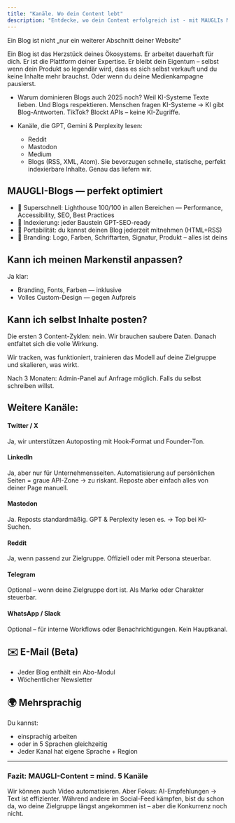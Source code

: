 ```yaml
---
title: "Kanäle. Wo dein Content lebt"
description: "Entdecke, wo dein Content erfolgreich ist - mit MAUGLIs Multikanal-Ökosystem, SEO-optimierten Blogs die KI-Systeme lieben, automatischer Verteilung über Plattformen und perfekter Indexierung für maximale Sichtbarkeit in der digitalen Landschaft 2025."
---
```

Ein Blog ist nicht „nur ein weiterer Abschnitt deiner Website“

Ein Blog ist das Herzstück deines Ökosystems. Er arbeitet dauerhaft für dich. Er ist die Plattform deiner Expertise. Er bleibt dein Eigentum – selbst wenn dein Produkt so legendär wird, dass es sich selbst verkauft und du keine Inhalte mehr brauchst. Oder wenn du deine Medienkampagne pausierst.

- Warum dominieren Blogs auch 2025 noch?
  Weil KI-Systeme Texte lieben. Und Blogs respektieren. Menschen fragen KI-Systeme → KI gibt Blog-Antworten. TikTok? Blockt APIs – keine KI-Zugriffe.
- Kanäle, die GPT, Gemini & Perplexity lesen:

  - Reddit
  - Mastodon
  - Medium
  - Blogs (RSS, XML, Atom). Sie bevorzugen schnelle, statische, perfekt indexierbare Inhalte. Genau das liefern wir.

## MAUGLI-Blogs — perfekt optimiert

- 🔗 Superschnell: Lighthouse 100/100 in allen Bereichen — Performance, Accessibility, SEO, Best Practices
- 🧩 Indexierung: jeder Baustein GPT-SEO-ready
- 🧬 Portabilität: du kannst deinen Blog jederzeit mitnehmen (HTML+RSS)
- 🎨 Branding: Logo, Farben, Schriftarten, Signatur, Produkt – alles ist deins

## Kann ich meinen Markenstil anpassen?

Ja klar:

- Branding, Fonts, Farben — inklusive
- Volles Custom-Design — gegen Aufpreis

## Kann ich selbst Inhalte posten?

Die ersten 3 Content-Zyklen: nein.
Wir brauchen saubere Daten. Danach entfaltet sich die volle Wirkung.

Wir tracken, was funktioniert,
trainieren das Modell auf deine Zielgruppe
und skalieren, was wirkt.

Nach 3 Monaten: Admin-Panel auf Anfrage möglich. Falls du selbst schreiben willst.

## Weitere Kanäle:

#### Twitter / X

Ja, wir unterstützen Autoposting mit Hook-Format und Founder-Ton.

#### LinkedIn

Ja, aber nur für Unternehmensseiten.
Automatisierung auf persönlichen Seiten = graue API-Zone → zu riskant.
Reposte aber einfach alles von deiner Page manuell.

#### Mastodon

Ja. Reposts standardmäßig.
GPT & Perplexity lesen es. → Top bei KI-Suchen.

#### Reddit

Ja, wenn passend zur Zielgruppe.
Offiziell oder mit Persona steuerbar.

#### Telegram

Optional – wenn deine Zielgruppe dort ist.
Als Marke oder Charakter steuerbar.

#### WhatsApp / Slack

Optional – für interne Workflows oder Benachrichtigungen. Kein Hauptkanal.

## ✉️ E-Mail (Beta)

- Jeder Blog enthält ein Abo-Modul
- Wöchentlicher Newsletter

## 🌍 Mehrsprachig

Du kannst:

- einsprachig arbeiten
- oder in 5 Sprachen gleichzeitig
- Jeder Kanal hat eigene Sprache + Region

---

### Fazit: MAUGLI-Content = mind. 5 Kanäle

Wir können auch Video automatisieren.
Aber Fokus: AI-Empfehlungen → Text ist effizienter.
Während andere im Social-Feed kämpfen, bist du schon da, wo deine Zielgruppe längst angekommen ist – aber die Konkurrenz noch nicht.